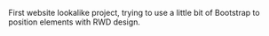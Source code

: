 First website lookalike project, trying to use a little bit of Bootstrap to position elements with RWD design. 
